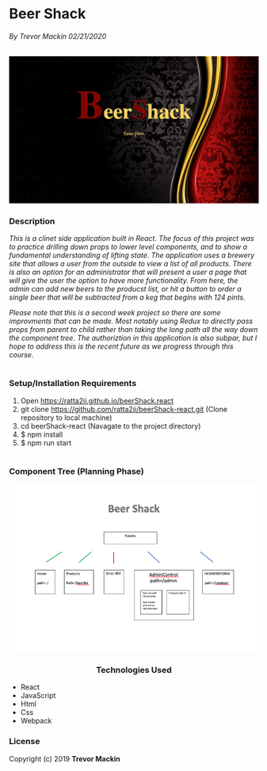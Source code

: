 # **Beer Shack**

###### By Trevor Mackin 02/21/2020  

<center>

![ Screenshot of Project ](src/assets/images/beerShack.gif)

</center>

### **Description**

_This is a clinet side application built in React. The focus of this project was to practice drilling down props to lower level components, and to show a fundamental understanding of lifting state. The application uses a brewery site that allows a user from the outside to view a list of all products. There is also an option for an administrator that will present a user a page that will give the user the option to have more functionality. From here, the admin can add new beers to the producst list, or hit a button to order a single beer that will be subtracted from a keg that begins with 124 pints._

_Please note that this is a second week project so there are some improvments that can be made. Most notably using Redux to directly pass props from parent to child rather than taking the long path all the way down the component tree. The authoriztion in this application is also subpar, but I hope to address this is the recent future as we progress through this course._ 
#

###  **Setup/Installation Requirements**

1. Open https://ratta2ii.github.io/beerShack.react
2. git clone https://github.com/ratta2ii/beerShack-react.git (Clone repository to local machine)
3. cd beerShack-react (Navagate to the project directory) 
4. $ npm install
5. $ npm run start
#
   
### **Component Tree (Planning Phase)**

<center>

![Image of Paths](src/assets/images/beerTree.png)
### **Technologies Used**

</center>

* React
* JavaScript
* Html
* Css
* Webpack

### **License**

Copyright (c) 2019 **Trevor Mackin**
